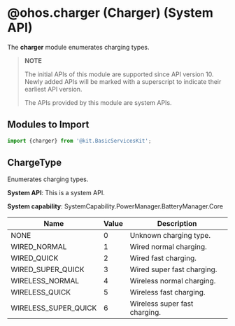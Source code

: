 # @ohos.charger (Charger) (System API)

<!--Kit: Basic Services Kit-->
<!--Subsystem: PowerManager-->
<!--Owner: @zhang-yinglie; @volcano_wang-->
<!--Designer: @wangyantian0-->
<!--Tester: @alien0208-->
<!--Adviser: @w_Machine_cc-->

The **charger** module enumerates charging types.

> **NOTE**
>
> The initial APIs of this module are supported since API version 10. Newly added APIs will be marked with a superscript to indicate their earliest API version.
>
>The APIs provided by this module are system APIs.


## Modules to Import

```js
import {charger} from '@kit.BasicServicesKit';
```

## ChargeType

Enumerates charging types.

**System API**: This is a system API.

**System capability**: SystemCapability.PowerManager.BatteryManager.Core

| Name      | Value | Description             |
| -------- | ---- | ----------------- |
| NONE                 | 0    | Unknown charging type.     |
| WIRED_NORMAL         | 1    | Wired normal charging.|
| WIRED_QUICK          | 2    | Wired fast charging.  |
| WIRED_SUPER_QUICK    | 3    | Wired super fast charging.|
| WIRELESS_NORMAL      | 4    | Wireless normal charging.|
| WIRELESS_QUICK       | 5    | Wireless fast charging.|
| WIRELESS_SUPER_QUICK | 6    | Wireless super fast charging.|
